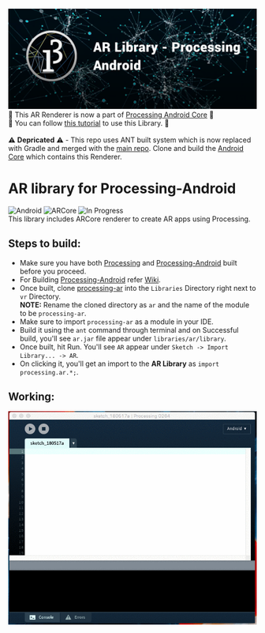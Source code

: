 ![Image](imgs/bg_1.png)
<br>
:tada: This AR Renderer is now a part of [Processing Android Core](https://github.com/processing/processing-android) :tada: <br>
:tada: You can follow [this tutorial](https://android.processing.org/tutorials/ar_intro/index.html) to use this Library. :tada:<br><br>
:warning: <b>Depricated</b> :warning: - This repo uses ANT built system which is now replaced with Gradle and merged with the [main repo](https://github.com/processing/processing-android). Clone and build the [Android Core](https://github.com/processing/processing-android) which contains this Renderer.

# AR library for Processing-Android

![Android](https://img.shields.io/badge/platform-Android-green.svg?longCache=true&style=for-the-badge)   ![ARCore](https://img.shields.io/badge/ARCore-v1.2.0-blue.svg?longCache=true&style=for-the-badge)   ![In Progress](https://img.shields.io/badge/in--progress-true-green.svg?longCache=true&style=for-the-badge) <br />
This library includes ARCore renderer to create AR apps using Processing.

## Steps to build:
* Make sure you have both [Processing](https://github.com/processing/processing) and [Processing-Android](https://github.com/processing/processing-android) built before you proceed. <br />
* For Building [Processing-Android](https://github.com/processing/processing-android) refer [Wiki](https://github.com/processing/processing-android/wiki/Building-Processing-for-Android). <br />
* Once built, clone [processing-ar](https://github.com/SyamSundarKirubakaran/processing-ar) into the `Libraries` Directory right next to `vr` Directory. <br />
<b>NOTE:</b> Rename the cloned directory as `ar` and the name of the module to be `processing-ar`. <br />
* Make sure to import `processing-ar` as a module in your IDE. <br />
* Build it using the `ant` command through terminal and on Successful build, you'll see `ar.jar` file appear under `libraries/ar/library`. <br />
* Once built, hit Run. You'll see `AR` appear under `Sketch -> Import Library... -> AR`. <br />
* On clicking it, you'll get an import to the <b>AR Library</b> as `import processing.ar.*;`. <br />

## Working:
<p align="center">
  <img src="imgs/init_1.gif">
</p>